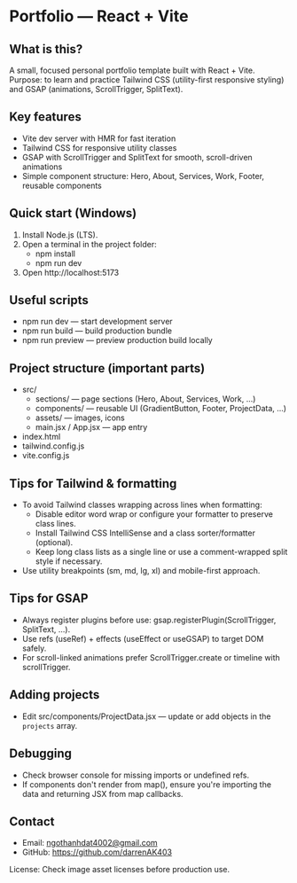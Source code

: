 # Portfolio — React + Vite

## What is this?

A small, focused personal portfolio template built with React + Vite.  
Purpose: to learn and practice Tailwind CSS (utility-first responsive styling) and GSAP (animations, ScrollTrigger, SplitText).

## Key features

- Vite dev server with HMR for fast iteration
- Tailwind CSS for responsive utility classes
- GSAP with ScrollTrigger and SplitText for smooth, scroll-driven animations
- Simple component structure: Hero, About, Services, Work, Footer, reusable components

## Quick start (Windows)

1. Install Node.js (LTS).
2. Open a terminal in the project folder:
   - npm install
   - npm run dev
3. Open http://localhost:5173

## Useful scripts

- npm run dev — start development server
- npm run build — build production bundle
- npm run preview — preview production build locally

## Project structure (important parts)

- src/
  - sections/ — page sections (Hero, About, Services, Work, ...)
  - components/ — reusable UI (GradientButton, Footer, ProjectData, ...)
  - assets/ — images, icons
  - main.jsx / App.jsx — app entry
- index.html
- tailwind.config.js
- vite.config.js

## Tips for Tailwind & formatting

- To avoid Tailwind classes wrapping across lines when formatting:
  - Disable editor word wrap or configure your formatter to preserve class lines.
  - Install Tailwind CSS IntelliSense and a class sorter/formatter (optional).
  - Keep long class lists as a single line or use a comment-wrapped split style if necessary.
- Use utility breakpoints (sm, md, lg, xl) and mobile-first approach.

## Tips for GSAP

- Always register plugins before use: gsap.registerPlugin(ScrollTrigger, SplitText, ...).
- Use refs (useRef) + effects (useEffect or useGSAP) to target DOM safely.
- For scroll-linked animations prefer ScrollTrigger.create or timeline with scrollTrigger.

## Adding projects

- Edit src/components/ProjectData.jsx — update or add objects in the `projects` array.

## Debugging

- Check browser console for missing imports or undefined refs.
- If components don't render from map(), ensure you're importing the data and returning JSX from map callbacks.

## Contact

- Email: ngothanhdat4002@gmail.com
- GitHub: https://github.com/darrenAK403

License: Check image asset licenses before production use.
